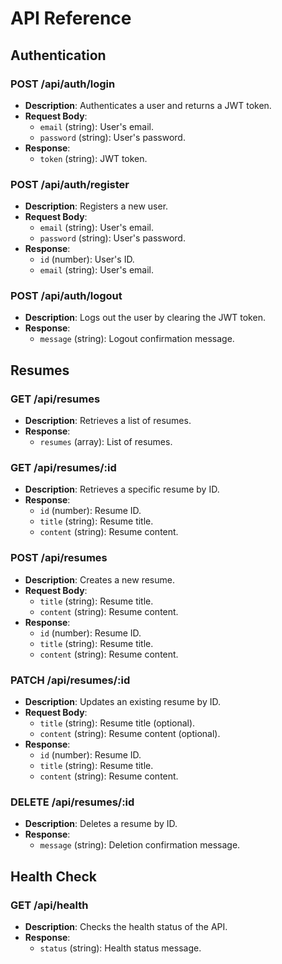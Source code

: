# API Reference

## Authentication

### POST /api/auth/login
- **Description**: Authenticates a user and returns a JWT token.
- **Request Body**:
  - `email` (string): User's email.
  - `password` (string): User's password.
- **Response**:
  - `token` (string): JWT token.

### POST /api/auth/register
- **Description**: Registers a new user.
- **Request Body**:
  - `email` (string): User's email.
  - `password` (string): User's password.
- **Response**:
  - `id` (number): User's ID.
  - `email` (string): User's email.

### POST /api/auth/logout
- **Description**: Logs out the user by clearing the JWT token.
- **Response**:
  - `message` (string): Logout confirmation message.

## Resumes

### GET /api/resumes
- **Description**: Retrieves a list of resumes.
- **Response**:
  - `resumes` (array): List of resumes.

### GET /api/resumes/:id
- **Description**: Retrieves a specific resume by ID.
- **Response**:
  - `id` (number): Resume ID.
  - `title` (string): Resume title.
  - `content` (string): Resume content.

### POST /api/resumes
- **Description**: Creates a new resume.
- **Request Body**:
  - `title` (string): Resume title.
  - `content` (string): Resume content.
- **Response**:
  - `id` (number): Resume ID.
  - `title` (string): Resume title.
  - `content` (string): Resume content.

### PATCH /api/resumes/:id
- **Description**: Updates an existing resume by ID.
- **Request Body**:
  - `title` (string): Resume title (optional).
  - `content` (string): Resume content (optional).
- **Response**:
  - `id` (number): Resume ID.
  - `title` (string): Resume title.
  - `content` (string): Resume content.

### DELETE /api/resumes/:id
- **Description**: Deletes a resume by ID.
- **Response**:
  - `message` (string): Deletion confirmation message.

## Health Check

### GET /api/health
- **Description**: Checks the health status of the API.
- **Response**:
  - `status` (string): Health status message.
